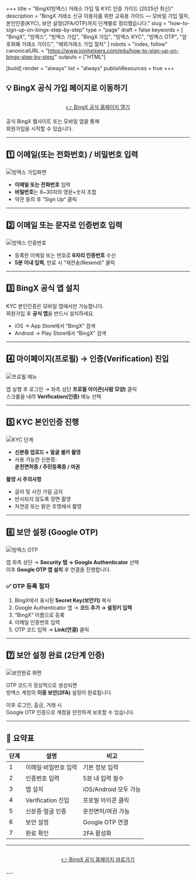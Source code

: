 +++
title = "BingX(빙엑스) 거래소 가입 및 KYC 인증 가이드 (2025년 최신)"
description = "BingX 거래소 신규 이용자를 위한 교육용 가이드 — 모바일 가입 절차, 본인인증(KYC), 보안 설정(2FA/OTP)까지 단계별로 정리했습니다."
slug = "how-to-sign-up-on-bingx-step-by-step"
type = "page"
draft = false
keywords = [
  "BingX",
  "빙엑스",
  "빙엑스 가입",
  "BingX 가입",
  "빙엑스 KYC",
  "빙엑스 OTP",
  "암호화폐 거래소 가이드",
  "해외거래소 가입 절차"
]
robots = "index, follow"
canonicalURL = "https://www.joinhelpers.com/edu/how-to-sign-up-on-bingx-step-by-step/"
outputs = ["HTML"]

[build]
  render = "always"
  list = "always"
  publishResources = true
+++


## 💡 BingX 공식 가입 페이지로 이동하기
<div class="bingx-cta-wrap">
  <a href="https://bingx.com/invite/QJDP6W/"
     class="bingx-btn"
     target="_blank"
     rel="noopener nofollow sponsored">
    👉 BingX 공식 홈페이지 열기
  </a>
</div>

공식 BingX 웹사이트 또는 모바일 앱을 통해  
회원가입을 시작할 수 있습니다.

---

## 1️⃣ 이메일(또는 전화번호) / 비밀번호 입력

![빙엑스 가입화면](/img/guide/mobile-register-01.png)

- **이메일 또는 전화번호** 입력  
- **비밀번호**는 8~30자의 영문+숫자 조합  
- 약관 동의 후 “Sign Up” 클릭  

---

## 2️⃣ 이메일 또는 문자로 인증번호 입력

![빙엑스 인증번호](/img/guide/mobile-register-02.png)

- 등록한 이메일 또는 번호로 **6자리 인증번호** 수신  
- **5분 이내 입력**, 만료 시 “재전송(Resend)” 클릭  

---

## 3️⃣ BingX 공식 앱 설치

KYC 본인인증은 모바일 앱에서만 가능합니다.  
회원가입 후 **공식 앱**을 반드시 설치하세요.

- iOS → App Store에서 “BingX” 검색  
- Android → Play Store에서 “BingX” 검색  

---

## 4️⃣ 마이페이지(프로필) → 인증(Verification) 진입

![프로필 메뉴](/img/guide/mobile-register-03.png)

앱 실행 후 로그인 → 좌측 상단 **프로필 아이콘(사람 모양)** 클릭  
스크롤을 내려 **Verification(인증)** 메뉴 선택  

---

## 5️⃣ KYC 본인인증 진행

![KYC 단계](/img/guide/mobile-register-05.png)

- **신분증 업로드 + 얼굴 셀카 촬영**  
- 사용 가능한 신분증:  
  **운전면허증 / 주민등록증 / 여권**

**촬영 시 주의사항**
- 글자 및 사진 가림 금지  
- 반사되지 않도록 정면 촬영  
- 자연광 또는 밝은 조명에서 촬영  

---

## 6️⃣ 보안 설정 (Google OTP)

![빙엑스 OTP](/img/guide/mobile-register-08.png)

앱 좌측 상단 → **Security 탭 → Google Authenticator** 선택  
이후 **Google OTP 앱 설치** 후 연결을 진행합니다.

### ✅ OTP 등록 절차
1. BingX에서 표시된 **Secret Key(보안키)** 복사  
2. Google Authenticator 앱 → **코드 추가 → 설정키 입력**  
3. “BingX” 이름으로 등록  
4. 이메일 인증번호 입력  
5. OTP 코드 입력 → **Link(연결)** 클릭  

---

## 7️⃣ 보안 설정 완료 (2단계 인증)

![보안완료 화면](/img/guide/mobile-register-10.png)

OTP 코드가 정상적으로 생성되면  
빙엑스 계정의 **이중 보안(2FA)** 설정이 완료됩니다.  

이후 로그인, 출금, 거래 시  
Google OTP 인증으로 계정을 안전하게 보호할 수 있습니다.

---

## 🧩 요약표

| 단계 | 설명 | 비고 |
|------|------|------|
| 1 | 이메일·비밀번호 입력 | 기본 정보 입력 |
| 2 | 인증번호 입력 | 5분 내 입력 필수 |
| 3 | 앱 설치 | iOS/Android 모두 가능 |
| 4 | Verification 진입 | 프로필 아이콘 클릭 |
| 5 | 신분증·얼굴 인증 | 운전면허/여권 가능 |
| 6 | 보안 설정 | Google OTP 연결 |
| 7 | 완료 확인 | 2FA 활성화 |

---
<div class="bingx-cta-wrap">
  <a href="https://bingx.com/invite/QJDP6W/"
     class="bingx-btn"
     target="_blank"
     rel="noopener nofollow sponsored">
    👉 BingX 공식 홈페이지 바로가기
  </a>
</div>
---
<style>
/* BingX 스타일 CTA 버튼 (브랜드 파랑 #0B64FE) */
.bingx-cta-wrap {
  display: flex;
  justify-content: center;
  margin: 28px 0 14px;
}

.bingx-btn {
  display: inline-block;
  background: #0B64FE;            /* BingX blue */
  color: #fff;
  font-weight: 700;
  letter-spacing: .2px;
  padding: 14px 24px;
  border-radius: 14px;
  text-decoration: none;
  box-shadow: 0 6px 16px rgba(0, 0, 0, .12);
  transition: transform .08s ease, box-shadow .2s ease, opacity .2s ease;
}

.bingx-btn:hover {
  transform: translateY(-1px);
  box-shadow: 0 10px 24px rgba(0, 0, 0, .18);
  opacity: .98;
}

.bingx-btn:active {
  transform: translateY(0);
  box-shadow: 0 4px 12px rgba(0, 0, 0, .12);
}

/* 모바일 대응 */
@media (max-width:520px) {
  .bingx-btn {
    width: 100%;
    text-align: center;
  }
}

/* 다크 모드 색상 보정 */
@media (prefers-color-scheme: dark) {
  .bingx-btn {
    background: #084ECC; /* 어두운 배경 대비용 짙은 블루 */
  }
}
</style>